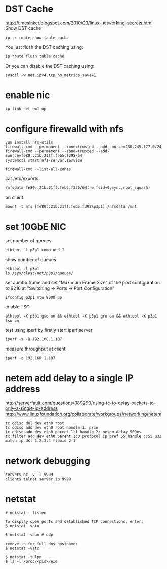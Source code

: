 # DST Cache
http://timesinker.blogspot.com/2010/03/linux-networking-secrets.html
Show DST cache

	ip -s route show table cache

You just flush the DST caching using:

	ip route flush table cache

Or you can disable the DST caching using:

	sysctl -w net.ipv4.tcp_no_metrics_save=1


# enable nic

	ip link set em1 up

# configure firewalld with nfs

	yum install nfs-utils
	firewall-cmd --permanent --zone=trusted --add-source=130.245.177.0/24
	firewall-cmd --permanent --zone=trusted --add-source=fe80::21b:21ff:feb5:f398/64
	systemctl start nfs-server.service

	firewall-cmd --list-all-zones
	
cat /etc/exports

	/nfsdata fe80::21b:21ff:feb5:f336/64(rw,fsid=0,sync,root_squash)

on client:

	mount -t nfs [fe80::21b:21ff:feb5:f398%p3p1]:/nfsdata /mnt

# set 10GbE NIC
set number of queues

	ethtool -L p3p1 combined 1

show number of queues

	ethtool -l p3p1
	ls /sys/class/net/p3p1/queues/

set Jumbo frame and set "Maximum Frame Size" of the port configuration to 9216
at "Switching -> Ports -> Port Configuration"

	ifconfig p3p1 mtu 9000 up

enable TSO

	ethtool -K p3p1 gso on && ethtool -K p3p1 gro on && ethtool -K p3p1 tso on

test using iperf by firstly start iperf server

	iperf -s -B 192.168.1.107

measure throughput at client

	iperf -c 192.168.1.107

# netem add delay to a single IP address
http://serverfault.com/questions/389290/using-tc-to-delay-packets-to-only-a-single-ip-address
http://www.linuxfoundation.org/collaborate/workgroups/networking/netem

	tc qdisc del dev eth0 root
	tc qdisc add dev eth0 root handle 1: prio
	tc qdisc add dev eth0 parent 1:1 handle 2: netem delay 500ms
	tc filter add dev eth0 parent 1:0 protocol ip pref 55 handle ::55 u32 match ip dst 1.2.3.4 flowid 2:1
	
# network debugging

	server$ nc -v -l 9999
	client$ telnet server.ip 9999


# netstat

	# netstat --listen

	To display open ports and established TCP connections, enter:
	$ netstat -vatn

	$ netstat -vaun # udp

	remove -n for full dns hostname:
	$ netstat -vatc

	$ netstat -tulpn
	$ ls -l /proc/<pid>/exe

